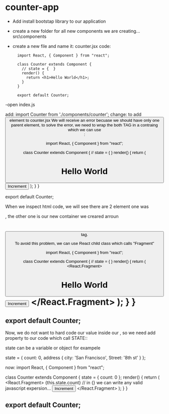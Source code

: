 # counter-app

- Add install bootstap library to our application
- create a new folder for all new components we are creating...  src\components
- create a new file and name it: counter.jsx
code:

        import React, { Component } from "react";

        class Counter extends Component {
          // state = {  }
          render() {
            return <h1>Hello World</h1>;
          }
        }

        export default Counter;

-open index.js

add: import Counter from './components/counter';
change: <App /> to <Counter />
add <button> element to counter.jsx
  We will receive an error becuase we should have only one parent element, to solve the error, we need to wrap the both TAG in a contraing which we can use <div>:
  
  import React, { Component } from "react";

  class Counter extends Component {
    // state = {  }
    render() {
      return (
        <div>
          <h1>Hello World</h1>
          <button>Increment</button>
        </div>
      );
    }
  }

  export default Counter;
  
  
  When we inspect html code, we will see there are 2 <dev> element one was <div id="root"></div> , the other one is our new container we creared arroun <h1><button> tag. 
  
  To avoid this problem, we can use React child class which calls "Fragment"
  
  import React, { Component } from "react";

class Counter extends Component {
  // state = {  }
  render() {
    return (
      <React.Fragment>
        <h1>Hello World</h1>
        <button>Increment</button>
      </React.Fragment>
    );
  }
}

export default Counter;
-----------------

Now, we do not want to hard code our value inside our <TAG>, so we need add property to our code which call STATE::
  
state can be a variable or object for exampele
  
  state = { 
      count: 0,
      address {
              city: 'San Francisco',
              Street: '8th st'
       }
   };

now:
import React, { Component } from "react";

class Counter extends Component {
  state = {
    count: 0
  };
  render() {
    return (
      <React.Fragment>
        <span>{this.state.count}</span>   // in {} we can write any valid javascript expersion...
        <button>Increment</button>
      </React.Fragment>
    );
  }
}

export default Counter;
---------------------------------
  
  
  
  
  
  
  
  
  
  
  
